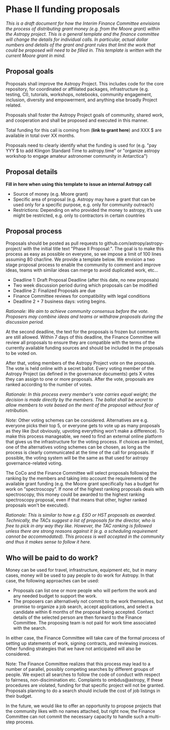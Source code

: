# Phase II funding proposals

*This is a draft document for how the Interim Finance Committee envisions the process of distributing grant money (e.g. from the Moore grant) within the Astropy project. This is a general template and the finance committee will change the details for individual calls. In particular, actual dollar numbers and details of the grant and grant rules that limit the work that could be proposed will need to be filled in. This template is written with the current Moore grant in mind.*

## Proposal goals
Proposals shall improve the Astropy Project. This includes code for the core repository, for coordinated or affiliated packages, infrastructure (e.g. testing, CI), tutorials, workshops, notebooks, community engagement, inclusion, diversity and empowerment, and anything else broadly Project related. 

Proposals shall foster the Astropy Project goals of community, shared work, and cooperation and shall be proposed and executed in this manner.

Total funding for this call is coming from (**link to grant here**) and XXX $ are available in total over XX months. 

Proposals need to clearly identify what the funding is used for (e.g. "pay YYY $ to add Klingon Standard Time to astropy.time" or "organize astropy workshop to engage amateur astronomer community in Antarctica")

## Proposal details
**Fill in here when using this template to issue an internal Astropy call**

- Source of money (e.g. Moore grant)
- Specific area of proposal (e.g. Astropy may have a grant that can be used only for a specific purpose, e.g. only for community outreach)
- Restrictions: Depending on who provided the money to astropy, it’s use might be restricted, e.g. only to contractors in certain countries

## Proposal process
Proposals should be posted as pull requests to github.com/astropy/astropy-project/ with the initial title text "Phase II Proposal:".
The goal is to make this process as easy as possible on everyone, so we impose a limit of 100 lines assuming 80 char/line. We provide a template below. 
We envision a two stage proposal process to enable the community to comment and improve ideas, teams with similar ideas can merge to avoid duplicated work, etc...

- Deadline 1: Draft Proposal Deadline (after this date, no new proposals)
- Two week discussion period during which proposals can be modified
- Deadline 2: Finalized Proposals are due
- Finance Committee reviews for compatibility with legal conditions
- Deadline 2 + 7 business days: voting begins.

*Rationale: We aim to achieve community consensus before the vote. Proposers may combine ideas and teams or withdraw proposals during the discussion period.*

At the second  deadline, the text for the proposals is frozen but comments are still allowed. Within 7 days of this deadline, the Finance Committee will review all proposals to ensure they are compatible with the terms of the currently available funding sources and should be included in the proposals to be voted on.

After that, voting members of the Astropy Project vote on the proposals. The vote is held online with a secret ballot. Every voting member of the Astropy Project (as defined in the governance documents) gets X votes they can assign to one or more proposals. After the vote, proposals are ranked according to the number of votes.

*Rationale: In this process every member's vote carries equal weight; the decision is made directly by the members. The ballot shall be secret to allow members to vote based on the merit of the proposal without fear of retribution.*

*Note:* Other voting schemes can be considered. Alternatives are e.g. everyone picks their top 5, or everyone gets to vote up as many proposals as they like (but obviously, upvoting everything won’t make a difference). To make this process manageable, we need to find an external online platform that gives us the infrastructure for the voting process. If choices are limited, one of the alternatives voting schemes can be chosen, as long as the process is clearly communicated at the time of the call for proposals. If possible, the voting system will be the same as that used for astropy governance-related voting.

The CoCo and the Finance Committee will select proposals following the ranking by the members and taking into account the requirements of the available grant funding (e.g. the Moore grant specifically has a budget for work on "spectroscopy". If none of the highest ranking proposals deals with spectroscopy, this money could  be awarded to the highest ranking spectroscopy proposal, even if that means that other, higher ranked proposals won't be executed).

*Rationale: This is similar to how e.g. ESO or HST proposals as awarded. Technically, the TACs suggest a list of proposals for the director, who is free to pick in any way they like. However, the TAC ranking is followed unless there are strong reasons against it (e.g. a scheduling requirement cannot be accommodated). This process is well accepted in the community and thus it makes sense to follow it here.*

## Who will be paid to do work?
Money can be used for travel, infrastructure, equipment etc, but in many cases, money will be used to pay people to do work for Astropy. In that case, the following approaches can be used:

- Proposals can list one or more people who will perform the work and any needed budget to support the work.
- The proposers can alternatively not commit to the work themselves, but promise to organize a job search, accept applications, and select a candidate within 6 months of the proposal being accepted. Contact details of the selected person are then forward to the Finance Committee. The proposing team is not paid for work time associated with the search.

In either case, the Finance Committee will take care of the formal process of setting up statements of work, signing contracts, and reviewing invoices. Other funding strategies that we have not anticipated will also be considered.

Note: The Finance Committee realizes that this process may lead to a number of parallel, possibly competing searches by different groups of people. We expect all searches to follow the code of conduct with respect to fairness, non-discimination etc. Complaints to ombdus@astropy, If these procedures are violated, funding for that specific project will not be granted. Proposals planning to do a search should include the cost of job listings in their budget.

In the future, we would like to offer an opportunity to propose projects that the community likes with no names attached, but right now, the Finance Committee can not commit the necessary capacity to handle such a multi-step process. 
